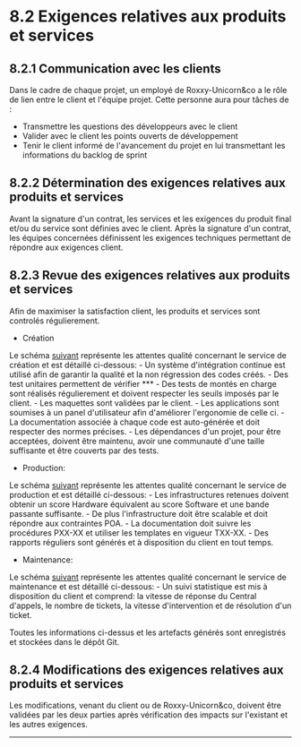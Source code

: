 # 8.2 Exigences relatives aux produits et services

## 8.2.1 Communication avec les clients

Dans le cadre de chaque projet, un employé de Roxxy-Unicorn&co a le rôle de lien entre le client et l'équipe projet.
Cette personne aura pour tâches de :
 - Transmettre les questions des développeurs avec le client
 - Valider avec le client les points ouverts de développement
 - Tenir le client informé de l'avancement du projet en lui transmettant les informations du backlog de sprint


## 8.2.2 Détermination des exigences relatives aux produits et services

 Avant la signature d'un contrat, les services et les exigences du produit final et/ou du service sont définies avec le client.
 Après la signature d'un contrat, les équipes concernées définissent les exigences techniques permettant de répondre aux exigences client.


## 8.2.3 Revue des exigences relatives aux produits et services

 Afin de maximiser la satisfaction client, les produits et services sont controlés régulierement.


  - Création

  Le schéma [suivant](../Images/Attentes_qualité-Creation.jpg "Attentes qualités Création") représente les attentes qualité concernant le service de création et est détaillé ci-dessous:
    - Un système d'intégration continue est utilisé afin de garantir la qualité et la non régression des codes créés.
    - Des test unitaires permettent de vérifier ***
    - Des tests de montés en charge sont réalisés régulierement et doivent respecter les seuils imposés par le client.
    - Les maquettes sont validées par le client.
    - Les applications sont soumises à un panel d'utilisateur afin d'améliorer l'ergonomie de celle ci.
    - La documentation associée à chaque code est auto-générée et doit respecter des normes précises.
    - Les dépendances d'un projet, pour être acceptées, doivent être maintenu, avoir une communauté d'une taille suffisante et être couverts par des tests.


  - Production:

   Le schéma [suivant](../Images/Attentes_qualité-Production.jpg "Attentes qualités Production") représente les attentes qualité concernant le service de production et est détaillé ci-dessous:
    - Les infrastructures retenues doivent obtenir un score Hardware équivalent au score Software et une bande passante suffisante.
    - De plus l'infrastructure doit être scalable et doit répondre aux contraintes POA.
    - La documentation doit suivre les procédures PXX-XX et utiliser les templates en vigueur TXX-XX.
    - Des rapports réguliers sont générés et à disposition du client en tout temps.


  - Maintenance:

   Le schéma [suivant](../Images/Attentes_qualité-Maintenance.jpg "Attentes qualités Maintenance") représente les attentes qualité concernant le service de maintenance et est détaillé ci-dessous:
    - Un suivi statistique est mis à disposition du client et comprend: la vitesse de réponse du Central d'appels,
    le nombre de tickets, la vitesse d'intervention et de résolution d'un ticket.

 Toutes les informations ci-dessus et les artefacts générés sont enregistrés et stockées dans le dépôt Git.


## 8.2.4 Modifications des exigences relatives aux produits et services

 Les modifications, venant du client ou de Roxxy-Unicorn&co, doivent être validées par les deux parties après vérification des impacts sur l'existant et les autres exigences.

 ---
